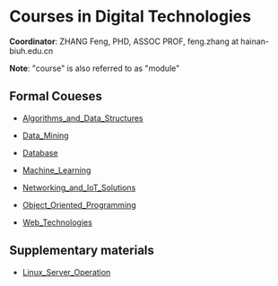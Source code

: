 # Courses in Digital Technologies

<b>Coordinator</b>: ZHANG Feng, PHD, ASSOC PROF, feng.zhang at hainan-biuh.edu.cn

<b>Note</b>: "course" is also referred to as "module"

## Formal Coueses

- [Algorithms_and_Data_Structures](Algorithms_and_Data_Structures)

- [Data_Mining](Data_Mining)

- [Database](Database)

- [Machine_Learning](Machine_Learning)

- [Networking_and_IoT_Solutions](Networking_and_IoT_Solutions)

- [Object_Oriented_Programming](Object_Oriented_Programming)

- [Web_Technologies](Web_Technologies)


## Supplementary materials

- [Linux_Server_Operation](Linux_Server_Operation)

